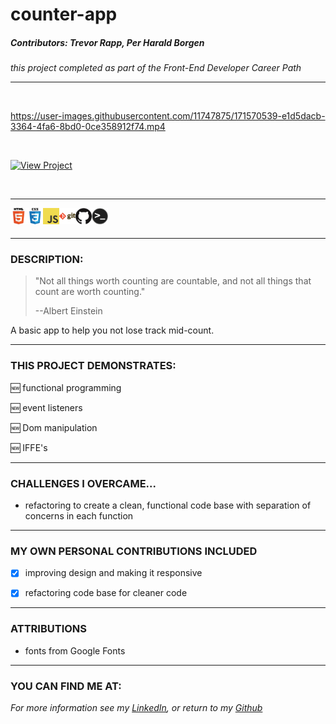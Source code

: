 ﻿# counter-app
 
##### Contributors: Trevor Rapp, Per Harald Borgen 

*this project completed as part of the Front-End Developer Career Path*

---

<br>

https://user-images.githubusercontent.com/11747875/171570539-e1d5dacb-3364-4fa6-8bd0-0ce358912f74.mp4

<br>

[![View Project](https://user-images.githubusercontent.com/11747875/141705232-471a0b9c-ca45-4540-a1b6-740c5e1becbe.png)](https://trrapp12.github.io/counter-app/)

<br>

---

<img align="left" alt="HTML5" width="26px" src="https://raw.githubusercontent.com/github/explore/80688e429a7d4ef2fca1e82350fe8e3517d3494d/topics/html/html.png" />
<img align="left" alt="CSS3" width="26px" src="https://raw.githubusercontent.com/github/explore/80688e429a7d4ef2fca1e82350fe8e3517d3494d/topics/css/css.png" />
<img align="left" alt="JavaScript" width="26px" src="https://raw.githubusercontent.com/github/explore/80688e429a7d4ef2fca1e82350fe8e3517d3494d/topics/javascript/javascript.png" />
<img align="left" alt="Git" width="26px" src="https://raw.githubusercontent.com/github/explore/80688e429a7d4ef2fca1e82350fe8e3517d3494d/topics/git/git.png" />
<img align="left" alt="GitHub" width="26px" src="https://raw.githubusercontent.com/github/explore/78df643247d429f6cc873026c0622819ad797942/topics/github/github.png" />
<img align="left" alt="Terminal" width="26px" src="https://raw.githubusercontent.com/github/explore/80688e429a7d4ef2fca1e82350fe8e3517d3494d/topics/terminal/terminal.png" />

<br>
<br>

---

### DESCRIPTION:

> "Not all things worth counting are countable, and not all things that count are worth counting."
>
> --Albert Einstein

A basic app to help you not lose track mid-count.

---

### THIS PROJECT DEMONSTRATES:

🆕 functional programming

🆕 event listeners

🆕 Dom manipulation

🆕 IFFE's

---

### CHALLENGES I OVERCAME...

* refactoring to create a clean, functional code base with separation of concerns in each function

---

### MY OWN PERSONAL CONTRIBUTIONS INCLUDED 

- [X] improving design and making it responsive
     
- [X] refactoring code base for cleaner code

---

### ATTRIBUTIONS

* fonts from Google Fonts

---

### YOU CAN FIND ME AT:

*For more information see my [LinkedIn](https://www.linkedin.com/in/trevor-rapp-042a1037), or return to my [Github](https://github.com/trrapp12)*

<br>


